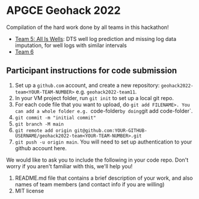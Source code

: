 # APGCE Geohack 2022

Compilation of the hard work done by all teams in this hackathon!

+ [Team 5: All Is Wells](https://github.com/AnselmAdrian/geohack): DTS well log prediction and missing log data imputation, for well logs with similar intervals
+ [Team 6](https://github.com/maisaramajid/geohack2022-team06)

## Participant instructions for code submission

1. Set up a `github.com` account, and create a new repository: `geohack2022-team<YOUR-TEAM-NUMBER>` e.g. `geohack2022-team11`. 
2. In your VM project folder, run `git init` to set up a local git repo.
3. For each code file that you want to upload, do `git add FILENAME>. You can add a whole folder e.g. `code-folder` by doing `git add code-folder`.
4. `git commit -m "initial commit"`
5. `git branch -M main`
6. `git remote add origin git@github.com:YOUR-GITHUB-USERNAME/geohack2022-team<YOUR-TEAM-NUMBER>.git`
7. `git push -u origin main`. You will need to set up authentication to your github account here.

We would like to ask you to include the following in your code repo. Don't worry if you aren't familiar with this, we'll help you! 

1. README.md file that contains a brief description of your work, and also names of team members (and contact info if you are willing)
2. MIT license

